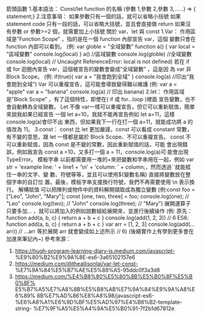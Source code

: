 箭頭函數
1.基本語法：
Const/let function 的名稱 (參數 1,參數 2,參數 3,……) => { statement;}
2.注意事項：
如果參數只有一個的話，就可以省略小括號
如果 statement code 只有一段的話，可以省略大括號，並且會直接做 return
如果沒有參數 or 參數>=2 個，就需要加上小括號
關於 var、let 與 const
1.Var：
作用區域是”Function Scope”
，指的是在一個 function 內部宣告 var，這個
變數只會在 function 內部可以看到。
(例: var globle = "全域變數"
function a() {
var local = "區域變數"
console.log(local)
}
a() //區域變數
console.log(globle) //全域變數
console.log(local) // Uncaught ReferenceError: local is not defined)
若在 if 或 for 迴圈內宣告 var，這個被宣告的變數會變成”全域變數”
，這是因
為 var 非 Block Scope。
(例: if(true){
var a = "我會跑到全域"
}
console.log(a) //印出“我會跑到全域”)
Var 可以重複宣告，這可能會導致變得難以維護
(例: var a = "apple"
var a = "banana"
console.log(a) // 印出 banana)
2.let：
作用區域是”Block Scope”
，有了這個特性，即使在( if 或 for…loop )裡面
宣告變數，也不會自動轉為全域變數。
Let 不像 var一樣可以重複宣告，但它可以重新賦值，簡單來說我如果已經宣告
一個 let a=10，我就不能再宣告例如 let a=11，這樣 console.log(a)會印不出
東西，但如果我下一行在打一個 a=11，就能成功將 a 的值改為 11。
3.const：
const 比 let 更加嚴謹，const 可以看成 constant 常數，有不變的意思，跟 let
一樣都是屬於 Block Scope、不可以重複宣告。
const 不可以重新賦值，因為 const 是不變的常數，因此重新賦值的話，可能
會出現錯誤，例如我宣告 const a =10，又多打一個 a = 11，console.log(a)可
能會出現 TypeError。
模板字串
以前都需要用一堆的+來把變數和字串用在一起，例如 var str = 'example line:
' + line1 + '\n' + 'column: ' + column;，然而透過``就能框住一串的文字、變
數、符號等等，並且可以使用${變數名稱} 直接將變數放在整個字串的自訂位
置。最後，模板字串支援換行符號，我們不再需要使用 \n 表示換行。
解構賦值
可以把陣列或物件中的資料解開擷取成為獨立變數
(例:const foo = ["Leo", "John", "Mary"];
const [one, two, three] = foo;
console.log(one); // "Leo"
console.log(two); // "John"
console.log(three); // "Mary")
展開運算子
只要多加…
，就可以將加入的例如說數組給展開來，並進行後續操作
(例: 原先：
function add(a, b, c) {
return a + b + c
}
console.log(add(1, 2, 3))
// 6
ES6:
function add(a, b, c) {
return a + b + c
}
var arr = [1, 2, 3]
console.log(add(…arr)) // ...arr 等於展開 arr 就會變成如上述所示
// 6)
(後續實作上有學到更多會在加進來筆記內~)
參考來源：
1. https://hugh-program-learning-diary-js.medium.com/javascript-
%E9%80%B2%E9%9A%8E-es6-3a65102157e6
2. https://medium.com/@theallisonlai/var-let-const-
%E7%9A%84%E5%B7%AE%E5%88%A5-95ddc0f3a3d8
3. https://medium.com/%E4%B8%80%E5%80%8B%E5%B0%8F%E5%B0%8F%
E5%B7%A5%E7%A8%8B%E5%B8%AB%E7%9A%84%E9%9A%A8%E6%89%
8B%E7%AD%86%E8%A8%98/javascript-es6-
%E6%A8%A1%E6%9D%BF%E5%AD%97%E4%B8%B2-template-string-
%E7%9F%A5%E5%A4%9A%E5%B0%91-7f2b1d67812e
